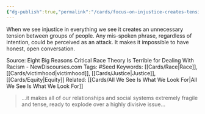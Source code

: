 ```yaml
---
{"dg-publish":true,"permalink":"/cards/focus-on-injustice-creates-tension/"}
---
```


When we see injustice in everything we see it creates an unnecessary tension between groups of people. Any mis-spoken phrase, regardless of intention, could be perceived as an attack. It makes it impossible to have honest, open conversation.

Source: Eight Big Reasons Critical Race Theory Is Terrible for Dealing With Racism - NewDiscourses.com
Tags: #Seed
Keywords: [[Cards/Race\|Race]], [[Cards/victimhood\|victimhood]], [[Cards/Justice\|Justice]], [[Cards/Equity\|Equity]]
Related: [[Cards/All We See Is What We Look For\|All We See Is What We Look For]]

>...it makes all of our relationships and social systems extremely fragile and tense, ready to explode over a highly divisive issue...